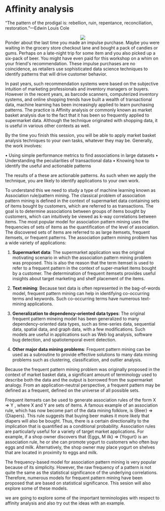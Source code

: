 # Affinity analysis

“The pattern of the prodigal is: rebellion, ruin, repentance, reconciliation, restoration.”—Edwin Louis Cole

<div style="text-align:center"><img src ="https://metriplica.multiplica.com/wp-content/uploads/sites/2/2015/12/metriplica-marketbasketanalysis-640x638.png" /></div>
Ponder about the last time you made an impulse purchase. Maybe you were waiting in the grocery store checkout lane and bought a pack of candies or gums. Perhaps on a late-night trip for some item and you also picked up a six-pack of beer. You might have even paid for  this workshop on a whim on your friend's recommendation. These impulse purchases are no coincidence, as retailers use sophisticated data science techniques to identify patterns that will drive customer behavior.

In past years, such recommendation systems were based on the subjective intuition of marketing professionals and inventory managers or buyers. However in the recent years, as barcode scanners, computerized inventory systems, and online shopping trends have built a wealth of transactional data, machine learning has been increasingly applied to learn purchasing patterns. The practice is Affinity analysis or commonly known as market basket analysis due to the fact that it has been so frequently applied to supermarket data. Although the technique originated with shopping data, it is useful in various other contexts as well. 

By the time you finish this session, you will be able to apply market basket analysis techniques to your own tasks, whatever they may be. Generally, the work involves:  

• Using simple performance metrics to find associations in large datasets
• Understanding the peculiarities of transactional data
• Knowing how to identify the useful and actionable patterns

The results of a these are actionable patterns. As such when we apply the technique, you are likely to identify applications to your own work.

To understand this we need to study a type of machine learning known as Association rule/pattern mining.
The classical problem of association pattern mining is defined in the context of supermarket data containing sets of items bought by customers, which are referred to as transactions. The goal is to determine associations between groups of items bought by customers, which can intuitively be viewed as k-way correlations between items. The most popular model for association pattern mining uses the frequencies of sets of items as the quantification of the level of association. The discovered sets of items are referred to as large itemsets, frequent itemsets, or frequent patterns. The association pattern mining problem has a wide variety of applications:  

1. **Supermarket data**: The supermarket application was the original motivating scenario in which the association pattern mining problem was proposed. This is also the reason that the term itemset is used to refer to a frequent pattern in the context of super-market items bought by a customer. The determination of frequent itemsets provides useful insights about target marketing and shelf placement of the items.

2. **Text mining**: Because text data is often represented in the bag-of-words model, frequent pattern mining can help in identifying co-occurring terms and keywords. Such co-occurring terms have numerous text-mining applications.  

3. **Generalization to dependency-oriented data types**: The original frequent pattern mineing model has been generalized to many dependency-oriented data types, such as time-series data, sequential data, spatial data, and graph data, with a few modifications. Such models are useful in applications such as Web log analysis, software bug detection, and spatiotemporal event detection.

4. **Other major data mining problems**: Frequent pattern mining can be used as a subroutine to provide effective solutions to many data mining problems such as clustering, classification, and outlier analysis.

Because the frequent pattern mining problem was originally proposed in the context of market basket data, a significant amount of terminology used to describe both the data and the output  is borrowed from the supermarket analogy. From an application-neutral perspective, a frequent pattern may be defined as a frequent, defined on the universe of all possible sets.

Frequent itemsets can be used to generate association rules of the form X ⇒ Y , where X and Y are sets of items. A famous example of an association rule, which has now become part of the data mining folklore, is {Beer} ⇒ {Diapers}. This rule suggests that buying beer makes it more likely that diapers will also be bought. Thus, there is a certain directionality to the implication that is quantified as a conditional probability. Association rules are particularly useful for a variety of target market applications. For example, if a shop owner discovers that {Eggs, M ilk} ⇒ {Yogurt} is an association rule, he or she can promote yogurt to customers who often buy eggs and milk. Alternatively, the shop owner may place yogurt on shelves that are located in proximity to eggs and milk.

The frequency-based model for association pattern mining is very popular because of its simplicity. However, the raw frequency of a pattern is not quite the same as the statistical significance of the underlying correlations. Therefore, numerous models for frequent pattern mining have been proposed that are based on statistical significance. This sesion will also explore some of these  models.


we are going to explore some of the important terminologies with respect to affinity analysis and also try out the ideas with an example.